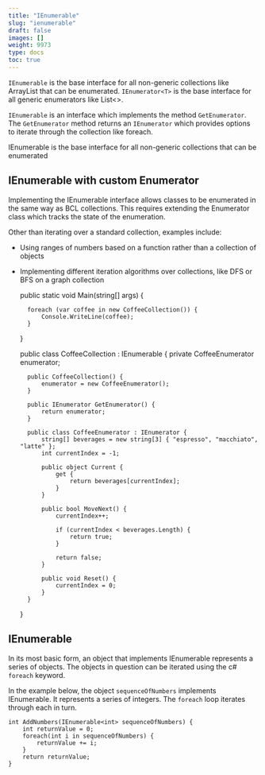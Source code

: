 ```yaml
---
title: "IEnumerable"
slug: "ienumerable"
draft: false
images: []
weight: 9973
type: docs
toc: true
---
```


`IEnumerable` is the base interface for all non-generic collections like ArrayList that can be enumerated. `IEnumerator<T>` is the base interface for all generic enumerators like List<>.

`IEnumerable` is an interface which implements the method `GetEnumerator`. The `GetEnumerator` method returns an `IEnumerator` which provides options to iterate through the collection like foreach. 

IEnumerable is the base interface for all non-generic collections that can be enumerated

## IEnumerable with custom Enumerator
Implementing the IEnumerable interface allows classes to be enumerated in the same way as BCL collections. This requires extending the Enumerator class which tracks the state of the enumeration.

Other than iterating over a standard collection, examples include:
- Using ranges of numbers based on a function rather than a collection of objects
- Implementing different iteration algorithms over collections, like DFS or BFS on a graph collection


    public static void Main(string[] args) {
    
        foreach (var coffee in new CoffeeCollection()) {
            Console.WriteLine(coffee);
        }
    }

    public class CoffeeCollection : IEnumerable {
        private CoffeeEnumerator enumerator;

        public CoffeeCollection() {
            enumerator = new CoffeeEnumerator();
        }

        public IEnumerator GetEnumerator() {
            return enumerator;
        }

        public class CoffeeEnumerator : IEnumerator {
            string[] beverages = new string[3] { "espresso", "macchiato", "latte" };
            int currentIndex = -1;

            public object Current {
                get {
                    return beverages[currentIndex];
                }
            }

            public bool MoveNext() {
                currentIndex++;

                if (currentIndex < beverages.Length) {
                    return true;
                }

                return false;
            }

            public void Reset() {
                currentIndex = 0;
            }
        }
    }

## IEnumerable<int>
In its most basic form, an object that implements IEnumerable<T> represents a series of objects. The objects in question can be iterated using the c# `foreach` keyword.

In the example below, the object `sequenceOfNumbers` implements IEnumerable<int>. It represents a series of integers. The `foreach` loop iterates through each in turn.

    int AddNumbers(IEnumerable<int> sequenceOfNumbers) {
        int returnValue = 0;
        foreach(int i in sequenceOfNumbers) {
            returnValue += i;
        }
        return returnValue;
    }

